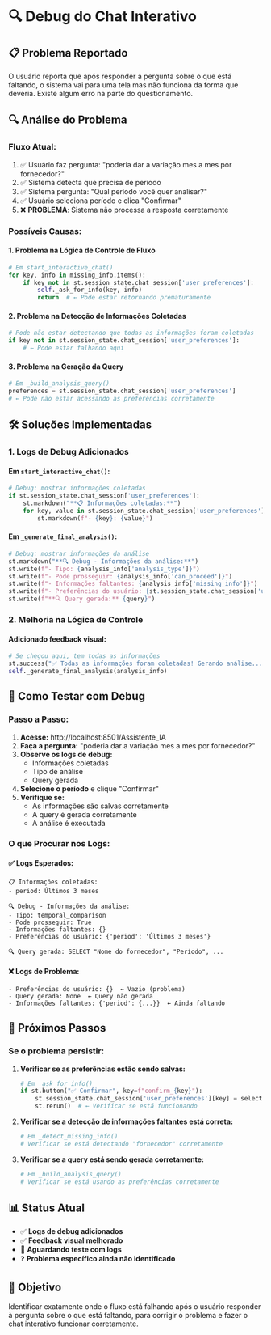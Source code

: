 # 🔍 Debug do Chat Interativo

## 📋 Problema Reportado

O usuário reporta que após responder a pergunta sobre o que está faltando, o sistema vai para uma tela mas não funciona da forma que deveria. Existe algum erro na parte do questionamento.

## 🔍 Análise do Problema

### **Fluxo Atual:**
1. ✅ Usuário faz pergunta: "poderia dar a variação mes a mes por fornecedor?"
2. ✅ Sistema detecta que precisa de período
3. ✅ Sistema pergunta: "Qual período você quer analisar?"
4. ✅ Usuário seleciona período e clica "Confirmar"
5. ❌ **PROBLEMA**: Sistema não processa a resposta corretamente

### **Possíveis Causas:**

#### 1. **Problema na Lógica de Controle de Fluxo**
```python
# Em start_interactive_chat()
for key, info in missing_info.items():
    if key not in st.session_state.chat_session['user_preferences']:
        self._ask_for_info(key, info)
        return  # ← Pode estar retornando prematuramente
```

#### 2. **Problema na Detecção de Informações Coletadas**
```python
# Pode não estar detectando que todas as informações foram coletadas
if key not in st.session_state.chat_session['user_preferences']:
    # ← Pode estar falhando aqui
```

#### 3. **Problema na Geração da Query**
```python
# Em _build_analysis_query()
preferences = st.session_state.chat_session['user_preferences']
# ← Pode não estar acessando as preferências corretamente
```

## 🛠️ Soluções Implementadas

### **1. Logs de Debug Adicionados**

#### **Em `start_interactive_chat()`:**
```python
# Debug: mostrar informações coletadas
if st.session_state.chat_session['user_preferences']:
    st.markdown("**📋 Informações coletadas:**")
    for key, value in st.session_state.chat_session['user_preferences'].items():
        st.markdown(f"- {key}: {value}")
```

#### **Em `_generate_final_analysis()`:**
```python
# Debug: mostrar informações da análise
st.markdown("**🔍 Debug - Informações da análise:**")
st.write(f"- Tipo: {analysis_info['analysis_type']}")
st.write(f"- Pode prosseguir: {analysis_info['can_proceed']}")
st.write(f"- Informações faltantes: {analysis_info['missing_info']}")
st.write(f"- Preferências do usuário: {st.session_state.chat_session['user_preferences']}")
st.write(f"**🔍 Query gerada:** {query}")
```

### **2. Melhoria na Lógica de Controle**

#### **Adicionado feedback visual:**
```python
# Se chegou aqui, tem todas as informações
st.success("✅ Todas as informações foram coletadas! Gerando análise...")
self._generate_final_analysis(analysis_info)
```

## 🧪 Como Testar com Debug

### **Passo a Passo:**

1. **Acesse:** http://localhost:8501/Assistente_IA
2. **Faça a pergunta:** "poderia dar a variação mes a mes por fornecedor?"
3. **Observe os logs de debug:**
   - Informações coletadas
   - Tipo de análise
   - Query gerada
4. **Selecione o período** e clique "Confirmar"
5. **Verifique se:**
   - As informações são salvas corretamente
   - A query é gerada corretamente
   - A análise é executada

### **O que Procurar nos Logs:**

#### **✅ Logs Esperados:**
```
📋 Informações coletadas:
- period: Últimos 3 meses

🔍 Debug - Informações da análise:
- Tipo: temporal_comparison
- Pode prosseguir: True
- Informações faltantes: {}
- Preferências do usuário: {'period': 'Últimos 3 meses'}

🔍 Query gerada: SELECT "Nome do fornecedor", "Período", ...
```

#### **❌ Logs de Problema:**
```
- Preferências do usuário: {}  ← Vazio (problema)
- Query gerada: None  ← Query não gerada
- Informações faltantes: {'period': {...}}  ← Ainda faltando
```

## 🔧 Próximos Passos

### **Se o problema persistir:**

1. **Verificar se as preferências estão sendo salvas:**
   ```python
   # Em _ask_for_info()
   if st.button("✅ Confirmar", key=f"confirm_{key}"):
       st.session_state.chat_session['user_preferences'][key] = selected
       st.rerun()  # ← Verificar se está funcionando
   ```

2. **Verificar se a detecção de informações faltantes está correta:**
   ```python
   # Em _detect_missing_info()
   # Verificar se está detectando "fornecedor" corretamente
   ```

3. **Verificar se a query está sendo gerada corretamente:**
   ```python
   # Em _build_analysis_query()
   # Verificar se está usando as preferências corretamente
   ```

## 📊 Status Atual

- ✅ **Logs de debug adicionados**
- ✅ **Feedback visual melhorado**
- 🔄 **Aguardando teste com logs**
- ❓ **Problema específico ainda não identificado**

## 🎯 Objetivo

Identificar exatamente onde o fluxo está falhando após o usuário responder à pergunta sobre o que está faltando, para corrigir o problema e fazer o chat interativo funcionar corretamente.
